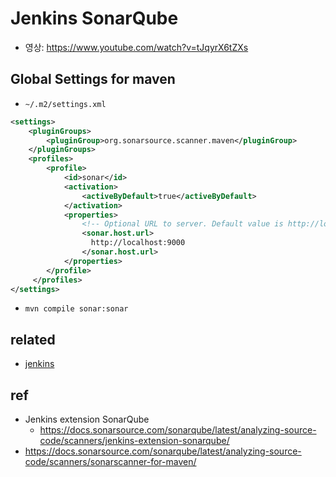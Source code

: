 # Jenkins SonarQube
* 영상: https://www.youtube.com/watch?v=tJqyrX6tZXs

## Global Settings for maven
* `~/.m2/settings.xml`

```xml
<settings>
    <pluginGroups>
        <pluginGroup>org.sonarsource.scanner.maven</pluginGroup>
    </pluginGroups>
    <profiles>
        <profile>
            <id>sonar</id>
            <activation>
                <activeByDefault>true</activeByDefault>
            </activation>
            <properties>
                <!-- Optional URL to server. Default value is http://localhost:9000 -->
                <sonar.host.url>
                  http://localhost:9000
                </sonar.host.url>
            </properties>
        </profile>
     </profiles>
</settings>
```

* `mvn compile sonar:sonar`

## related
* [jenkins](/mib/jenkins)

## ref
* Jenkins extension SonarQube
  * https://docs.sonarsource.com/sonarqube/latest/analyzing-source-code/scanners/jenkins-extension-sonarqube/
* https://docs.sonarsource.com/sonarqube/latest/analyzing-source-code/scanners/sonarscanner-for-maven/


